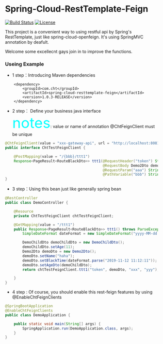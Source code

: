 # Spring-Cloud-RestTemplate-Feign

[![Build Status](https://travis-ci.org/mybatis/spring.svg?branch=master)](https://travis-ci.org/mybatis/spring)
[![License](http://img.shields.io/:license-apache-brightgreen.svg)](http://www.apache.org/licenses/LICENSE-2.0.html)

This project is a convenient way to using restful api by Spring's RestTemplate, just like spring-cloud-openfeign.
It's using SpringMVC annotation by deafult.

Welcome some excellecnt gays join in to improve the functions.

### Useing Example
* 1 step：Introducing Maven dependencies
```maven
	<dependency>
		<groupId>com.cht</groupId>
		<artifactId>spring-cloud-resttemplate-feign</artifactId>
		<version>1.0.3-RELEASE</version>
	</dependency>
```
* 2 step： Define your business java interface<br>
<font color=#00ffff size=72>notes</font>: value or name of annotation @ChtFeignClient must be unique
```java
@ChtFeignClient(value = "xxx-gateway-api", url = "http://localhost:8081")
public interface ChtTestFeignClient {

    @PostMapping(value = "/{bbb}/ttt1")
    Response<PageResult<RouteBlackDto>> ttt1(@RequestHeader("token") String token,
                                             @RequestBody Demo2Dto demoDto,
                                             @RequestParam("aaa") String aaa,
                                             @PathVariable("bbb") String bbb);
}
```
* 3 step：Using this bean just like generally spring bean
```java
@RestController
public class DemoController {

    @Resource
    private ChtTestFeignClient chtTestFeignClient;

    @GetMapping(value = "/ttt1")
    public Response<PageResult<RouteBlackDto>> ttt1() throws ParseException {
        SimpleDateFormat dateFormat = new SimpleDateFormat("yyyy-MM-dd HH:mm:ss");

        DemoChildDto demoChildDto = new DemoChildDto();
        demoChildDto.setAge(11);
        Demo2Dto demoDto = new Demo2Dto();
        demoDto.setName("haha");
        demoDto.setBlackTime(dateFormat.parse("2019-11-12 11:12:11"));
        demoDto.setAgeDto(demoChildDto);
        return chtTestFeignClient.ttt1("token", demoDto, "xxx", "yyy");

    }
}
```
* 4 step : Of course, you should enable this rest-feign features by using @EnableChtFeignClients
```java
@SpringBootApplication
@EnableChtFeignClients
public class DemoApplication {

	public static void main(String[] args) {
		SpringApplication.run(DemoApplication.class, args);
	}
}
```
